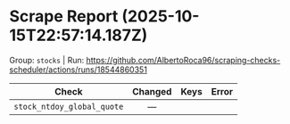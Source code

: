 # Scrape Report (2025-10-15T22:57:14.187Z)

Group: `stocks`  |  Run: https://github.com/AlbertoRoca96/scraping-checks-scheduler/actions/runs/18544860351

| Check | Changed | Keys | Error |
|---|:---:|:--|:--|
| `stock_ntdoy_global_quote` | — |  |  |
